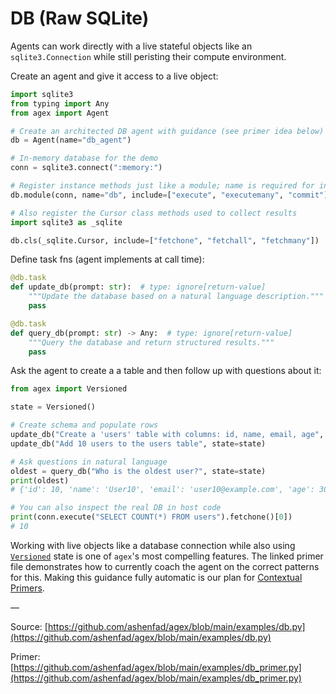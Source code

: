 # DB (Raw SQLite)

Agents can work directly with a live stateful objects like an `sqlite3.Connection` while still peristing their compute environment.

Create an agent and give it access to a live object:

```python
import sqlite3
from typing import Any
from agex import Agent

# Create an architected DB agent with guidance (see primer idea below)
db = Agent(name="db_agent")

# In-memory database for the demo
conn = sqlite3.connect(":memory:")

# Register instance methods just like a module; name is required for instances
db.module(conn, name="db", include=["execute", "executemany", "commit"])

# Also register the Cursor class methods used to collect results
import sqlite3 as _sqlite

db.cls(_sqlite.Cursor, include=["fetchone", "fetchall", "fetchmany"])
```

Define task fns (agent implements at call time):

```python
@db.task
def update_db(prompt: str):  # type: ignore[return-value]
    """Update the database based on a natural language description."""
    pass

@db.task
def query_db(prompt: str) -> Any:  # type: ignore[return-value]
    """Query the database and return structured results."""
    pass
```

Ask the agent to create a a table and then follow up with questions about it:

```python
from agex import Versioned

state = Versioned()

# Create schema and populate rows
update_db("Create a 'users' table with columns: id, name, email, age", state=state)
update_db("Add 10 users to the users table", state=state)

# Ask questions in natural language
oldest = query_db("Who is the oldest user?", state=state)
print(oldest)
# {'id': 10, 'name': 'User10', 'email': 'user10@example.com', 'age': 30}

# You can also inspect the real DB in host code
print(conn.execute("SELECT COUNT(*) FROM users").fetchone()[0])
# 10
```

Working with live objects like a database connection while also using [`Versioned`](../api/state.md) state is one of `agex`'s most compelling features. The linked primer file demonstrates how to currently coach the agent on the correct patterns for this. Making this guidance fully automatic is our plan for [Contextual Primers](../roadmap/primers.md).

—

Source: [https://github.com/ashenfad/agex/blob/main/examples/db.py](https://github.com/ashenfad/agex/blob/main/examples/db.py)

Primer: [https://github.com/ashenfad/agex/blob/main/examples/db_primer.py](https://github.com/ashenfad/agex/blob/main/examples/db_primer.py)
